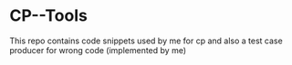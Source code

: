 # CP--Tools
This repo contains code snippets used by me for cp and also a test case producer for wrong code (implemented by me)
